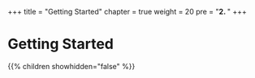 +++
title = "Getting Started"
chapter = true
weight = 20
pre = "<b>2. </b>"
+++

# Getting Started

{{% children showhidden="false" %}}
